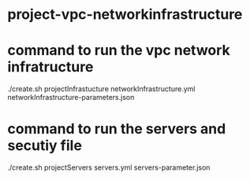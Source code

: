 # project-vpc-networkinfrastructure

# command to run the vpc network infratructure

./create.sh projectInfrastucture networkInfrastructure.yml networkInfrastructure-parameters.json

# command to run the servers and secutiy file

./create.sh projectServers servers.yml servers-parameter.json
